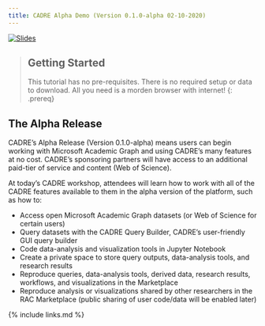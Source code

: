 ```yaml
---
title: CADRE Alpha Demo (Version 0.1.0-alpha 02-10-2020)
---
```

[![Slides](https://cadre.iu.edu/user/pages/01.home/02._feature-2/illustration2-alt.min.png)](https://docs.google.com/presentation/d/e/2PACX-1vSgUaJGhKwtuKjg87kae3Gzb4rwUFwCvpc1KlOd8QddeY3pjdM6B1ZdmLjMRFgL1GGZ6zwOolRELB2i/pub?start=false&loop=false&delayms=600000)

> ## Getting Started
>
> This tutorial has no pre-requisites. There is no required setup or data to 
> download. All you need is a morden browser with internet!
{: .prereq}

## The Alpha Release

CADRE’s Alpha Release (Version 0.1.0-alpha) means users can begin working with Microsoft Academic Graph and using CADRE’s many features at no cost. CADRE’s sponsoring partners will have access to an additional paid-tier of service and content (Web of Science).

At today’s CADRE workshop, attendees will learn how to work with all of the CADRE features available to them in the alpha version of the platform, such as how to:

- Access open Microsoft Academic Graph datasets (or Web of Science for certain users)
- Query datasets with the CADRE Query Builder, CADRE’s user-friendly GUI query builder
- Code data-analysis and visualization tools in Jupyter Notebook
- Create a private space to store query outputs, data-analysis tools, and research results 
- Reproduce queries, data-analysis tools, derived data, research results, workflows, and visualizations in the Marketplace
- Reproduce analysis or visualizations shared by other researchers in the RAC Marketplace (public sharing of user code/data will be enabled later)

{% include links.md %}
